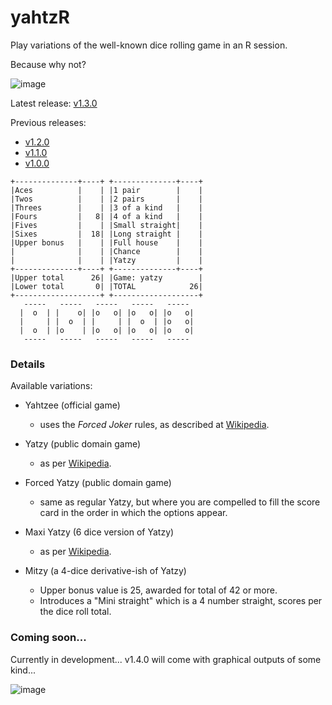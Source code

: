 # yahtzR

Play variations of the well-known dice rolling game in an R session.

Because why not?

![image](https://user-images.githubusercontent.com/23141865/65917864-49100480-e3d0-11e9-9f81-2db08b69de28.png)

Latest release: [v1.3.0](https://github.com/JerBoon/yahtzR/releases/tag/v1.3.0)

Previous releases:
- [v1.2.0](https://github.com/JerBoon/yahtzR/releases/tag/v1.2.0)
- [v1.1.0](https://github.com/JerBoon/yahtzR/releases/tag/v1.1.0)
- [v1.0.0](https://github.com/JerBoon/yahtzR/releases/tag/v1.0.0)


```
+--------------+----+ +--------------+----+
|Aces          |    | |1 pair        |    |
|Twos          |    | |2 pairs       |    |
|Threes        |    | |3 of a kind   |    |
|Fours         |   8| |4 of a kind   |    |
|Fives         |    | |Small straight|    |
|Sixes         |  18| |Long straight |    |
|Upper bonus   |    | |Full house    |    |
|              |    | |Chance        |    |
|              |    | |Yatzy         |    |
+--------------+----+ +--------------+----+
|Upper total      26| |Game: yatzy        |
|Lower total       0| |TOTAL            26|
+-------------------+ +-------------------+
   -----   -----   -----   -----   ----- 
  |  o  | |    o| |o   o| |o   o| |o   o|
  |     | |  o  | |     | |  o  | |o   o|
  |  o  | |o    | |o   o| |o   o| |o   o|
   -----   -----   -----   -----   ----- 
```
### Details

Available variations:

- Yahtzee (official game)
  - uses the _Forced Joker_ rules, as described at 
  [Wikipedia](https://en.wikipedia.org/wiki/Yahtzee).

- Yatzy (public domain game)
  - as per [Wikipedia](https://en.wikipedia.org/wiki/Yatzy).
  
- Forced Yatzy (public domain game)
  - same as regular Yatzy, but where you are compelled to fill the score card in the order in
    which the options appear.
  
- Maxi Yatzy (6 dice version of Yatzy)
  - as per [Wikipedia](https://en.wikipedia.org/wiki/Yatzy#Maxi_Yatzy).

- Mitzy (a 4-dice derivative-ish of Yatzy)
  - Upper bonus value is 25, awarded for total of 42 or more.
  - Introduces a "Mini straight" which is a 4 number straight, scores per the dice roll total.

### Coming soon...

Currently in development... v1.4.0 will come with graphical outputs of some kind...

![image](https://user-images.githubusercontent.com/23141865/65390567-4110ee80-dd58-11e9-83b0-9f6d55874592.png)
